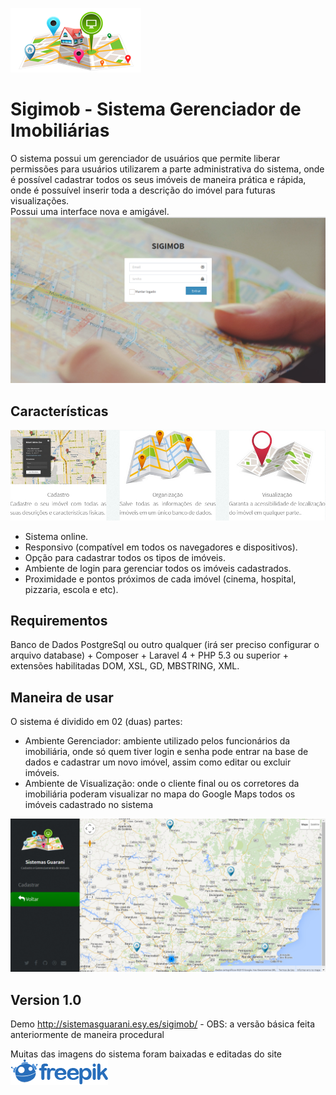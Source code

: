 ![alt tag](https://github.com/SistemasGuarani/sigimob/raw/master/public/imagens/telas-sistema/logo.png)

Sigimob - Sistema Gerenciador de Imobiliárias
=========
O sistema possui um gerenciador de usuários que permite liberar permissões para usuários utilizarem a parte administrativa do sistema, onde é possível cadastrar todos os seus imóveis de maneira prática e rápida, onde é possuível inserir toda a descrição do imóvel para futuras visualizações.  
Possui uma interface nova e amigável.  
![alt tag](https://github.com/SistemasGuarani/sigimob/blob/master/public/imagens/telas-sistema/login.png)

Características
----
![alt tag](https://github.com/SistemasGuarani/sigimob/raw/master/public/imagens/telas-sistema/recursos.png)

  - Sistema online.
  - Responsivo (compatível em todos os navegadores e dispositivos).
  - Opção para cadastrar todos os tipos de imóveis.
  - Ambiente de login para gerenciar todos os imóveis cadastrados.
  - Proximidade e pontos próximos de cada imóvel (cinema, hospital, pizzaria, escola e etc).

Requirementos
----

Banco de Dados PostgreSql ou outro qualquer (irá ser preciso configurar o arquivo database) + Composer + Laravel 4 + PHP 5.3 ou superior + extensões habilitadas DOM, XSL, GD, MBSTRING, XML.


Maneira de usar
----

O sistema é dividido em 02 (duas) partes:
- Ambiente Gerenciador: ambiente utilizado pelos funcionários da imobiliária, onde só quem tiver login e senha pode entrar na base de dados e cadastrar um novo imóvel, assim como editar ou excluir imóveis.
- Ambiente de Visualização: onde o cliente final ou os corretores da imobiliária poderam visualizar no mapa do Google Maps todos os imóveis cadastrado no sistema

![alt tag](https://github.com/SistemasGuarani/sigimob/raw/master/public/imagens/telas-sistema/mapa.png)

Version 1.0
----
Demo http://sistemasguarani.esy.es/sigimob/ - OBS: a versão básica feita anteriormente de maneira procedural

Muitas das imagens do sistema foram baixadas e editadas do site ![alt tag](https://github.com/SistemasGuarani/sigimob/raw/master/public/imagens/telas-sistema/freepik.png)

